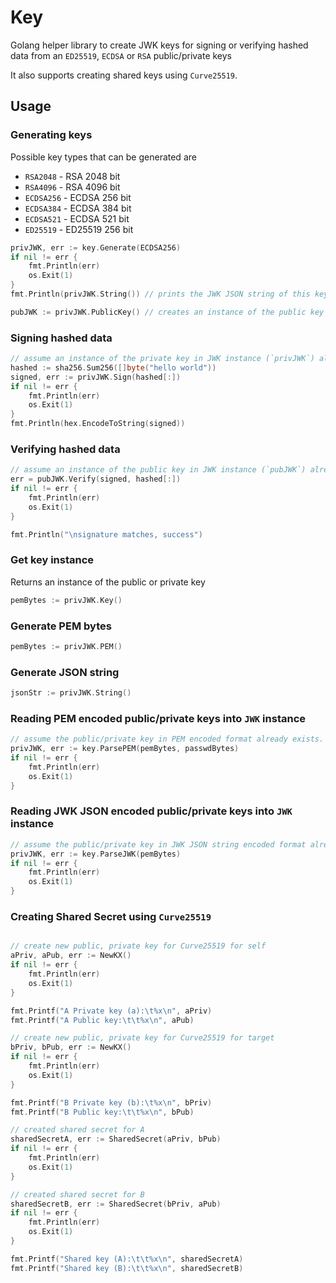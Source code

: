 # Key

Golang helper library to create JWK keys for signing or verifying hashed data from an `ED25519`, `ECDSA` or `RSA` public/private keys

It also supports creating shared keys using `Curve25519`.

## Usage

### Generating keys

Possible key types that can be generated are 
- `RSA2048` - RSA 2048 bit
- `RSA4096` - RSA 4096 bit
- `ECDSA256` - ECDSA 256 bit
- `ECDSA384` - ECDSA 384 bit
- `ECDSA521` - ECDSA 521 bit
- `ED25519` - ED25519 256 bit

```go
privJWK, err := key.Generate(ECDSA256)
if nil != err {
    fmt.Println(err)
    os.Exit(1)
}
fmt.Println(privJWK.String()) // prints the JWK JSON string of this key

pubJWK := privJWK.PublicKey() // creates an instance of the public key for the generated private key

```


### Signing hashed data

```go
// assume an instance of the private key in JWK instance (`privJWK`) already exists
hashed := sha256.Sum256([]byte("hello world"))
signed, err := privJWK.Sign(hashed[:])
if nil != err {
    fmt.Println(err)
    os.Exit(1)
}
fmt.Println(hex.EncodeToString(signed))

```


### Verifying hashed data

```go
// assume an instance of the public key in JWK instance (`pubJWK`) already exists
err = pubJWK.Verify(signed, hashed[:])
if nil != err {
    fmt.Println(err)
    os.Exit(1)
}

fmt.Println("\nsignature matches, success")

```


### Get key instance

Returns an instance of the public or private key

```go
pemBytes := privJWK.Key()
```


### Generate PEM bytes

```go
pemBytes := privJWK.PEM()

```


### Generate JSON string

```go
jsonStr := privJWK.String()

```


### Reading PEM encoded public/private keys into `JWK` instance

```go
// assume the public/private key in PEM encoded format already exists. password is given in bytes if needed to decrypt the x509 private key PEM
privJWK, err := key.ParsePEM(pemBytes, passwdBytes)
if nil != err {
    fmt.Println(err)
    os.Exit(1)
}

```


### Reading JWK JSON encoded public/private keys into `JWK` instance

```go
// assume the public/private key in JWK JSON string encoded format already exists
privJWK, err := key.ParseJWK(pemBytes)
if nil != err {
    fmt.Println(err)
    os.Exit(1)
}

```

### Creating Shared Secret using `Curve25519`

```go

// create new public, private key for Curve25519 for self
aPriv, aPub, err := NewKX()
if nil != err {
    fmt.Println(err)
    os.Exit(1)
}

fmt.Printf("A Private key (a):\t%x\n", aPriv)
fmt.Printf("A Public key:\t\t%x\n", aPub)

// create new public, private key for Curve25519 for target
bPriv, bPub, err := NewKX()
if nil != err {
    fmt.Println(err)
    os.Exit(1)
}

fmt.Printf("B Private key (b):\t%x\n", bPriv)
fmt.Printf("B Public key:\t\t%x\n", bPub)

// created shared secret for A
sharedSecretA, err := SharedSecret(aPriv, bPub)
if nil != err {
    fmt.Println(err)
    os.Exit(1)
}

// created shared secret for B
sharedSecretB, err := SharedSecret(bPriv, aPub)
if nil != err {
    fmt.Println(err)
    os.Exit(1)
}

fmt.Printf("Shared key (A):\t\t%x\n", sharedSecretA)
fmt.Printf("Shared key (B):\t\t%x\n", sharedSecretB)

```
